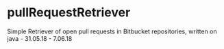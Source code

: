 # pullRequestRetriever
Simple Retriever of open pull requests in Bitbucket repositories, written on java - 31.05.18 - 7.06.18
